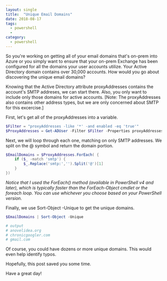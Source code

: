```yaml
---
layout: single
title:  "Unique Email Domains"
date: 2018-08-17
tags:
  - powershell
  -
category:
  - powershell
---
```


So you're working on getting all of your email domains that's on-prem into Azure or you simply want to ensure that your
on-prem Exchange has been configured for all the domains your user accounts utilize. Your Active Directory domain
contains over 30,000 accounts. How would you go about discovering the unique email domains?

Knowing that the Active Directory attribute proxyAddresses contains the account's SMTP addreses, we can start there.
Also, you only want to include only those domains for active accounts. [Note: The proxyAddresses also contains other
address types, but we are only concerned about SMTP for this excercise.]

First, let's get all of the proxyAddresses into a variable.

```powershell
$Filter = "proxyAddresses -like '*' -and enabled -eq 'true'"
$ProxyAddresses = Get-ADUser -Filter $Filter -Properties proxyAddresses | Select-Object -ExpandProperty proxyAddresses
```

Next, we will loop through each one, matching on only SMTP addresses. We split on the @ symbol and return the domain
portion.

```powershell
$EmailDomains = $ProxyAddresses.ForEach( {
    if ($_ -match 'smtp') {
        $_.Replace('smtp:','').Split('@')[1]
    }
})
```

_Notice that I used the ForEach() method (available in PowerShell v4 and later), which is typically faster than the_
_ForEach-Object cmdlet or the foreach loop. You can use whichever you choose based on your PowerShell version._

Finally, we use Sort-Object -Unique to get the unique domains.

```powershell
$EmailDomains | Sort-Object -Unique

# output
# anovelidea.org
# chronicgoogler.com
# gmail.com
```

Of course, you could have dozens or more unique domains. This would even help identify typos.

Hopefully, this post saved you some time.

Have a great day!